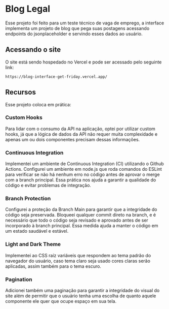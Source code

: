 # Blog Legal

Esse projeto foi feito para um teste técnico de vaga de emprego, a interface implementa um projeto de blog que pega suas postagens acessando endpoints do jsonplaceholder e servindo esses dados ao usuário.

## Acessando o site

O site está sendo hospedado no Vercel e pode ser acessado pelo seguinte link:

```
https://blog-interface-get-friday.vercel.app/
```

## Recursos

Esse projeto coloca em prática:

### Custom Hooks

Para lidar com o consumo da API na aplicação, optei por utilizar custom hooks, já que a lógica de dados da API não requer muita complexidade e apenas um ou dois componentes precisam dessas informações.

### Continuous Integration

Implementei um ambiente de Continuous Integration (CI) utilizando o Github Actions. Configurei um ambiente em node.js que roda comandos do ESLint para verificar se não há nenhum erro no código antes de aprovar o merge com a branch principal. Essa prática nos ajuda a garantir a qualidade do código e evitar problemas de integração.

### Branch Protection

Configurei a proteção da Branch Main para garantir que a integridade do código seja preservada. Bloqueei qualquer commit direto na branch, e é necessário que todo o código seja revisado e aprovado antes de ser incorporado à branch principal. Essa medida ajuda a manter o código em um estado saudável e estável.

### Light and Dark Theme

Implementei ao CSS raíz variáveis que respondem ao tema padrão do navegador do usuário, caso tema claro seja usado cores claras serão aplicadas, assim também para o tema escuro.

### Pagination

Adicionei também uma paginação para garantir a integridade do visual do site além de permitir que o usuário tenha uma escolha de quanto aquele componente ele quer que ocupe espaço em sua tela.